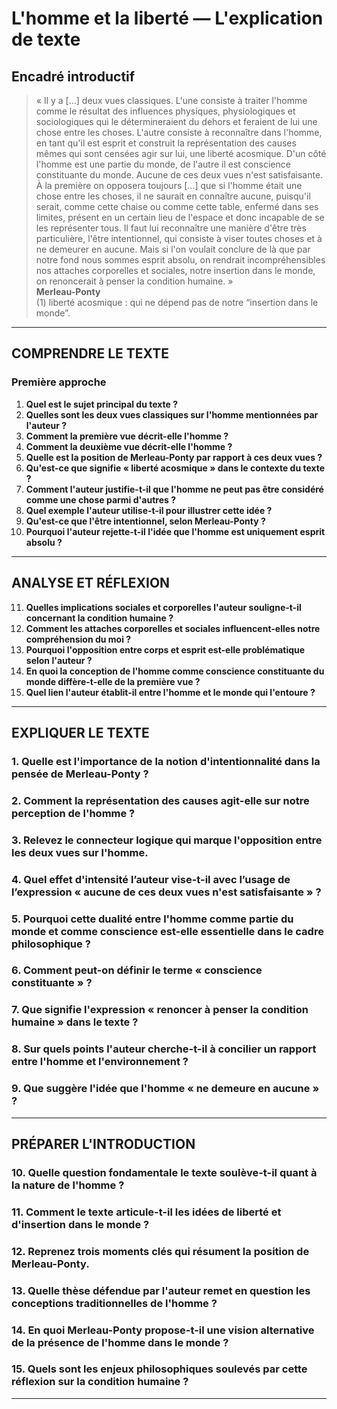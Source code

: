 # L'homme et la liberté — L'explication de texte

## Encadré introductif

> « Il y a […] deux vues classiques. L'une consiste à traiter l'homme comme le résultat des influences physiques, physiologiques et sociologiques qui le détermineraient du dehors et feraient de lui une chose entre les choses. L'autre consiste à reconnaître dans l'homme, en tant qu'il est esprit et construit la représentation des causes mêmes qui sont censées agir sur lui, une liberté acosmique. D'un côté l'homme est une partie du monde, de l'autre il est conscience constituante du monde. Aucune de ces deux vues n'est satisfaisante. À la première on opposera toujours […] que si l'homme était une chose entre les choses, il ne saurait en connaître aucune, puisqu'il serait, comme cette chaise ou comme cette table, enfermé dans ses limites, présent en un certain lieu de l'espace et donc incapable de se les représenter tous. Il faut lui reconnaître une manière d'être très particulière, l'être intentionnel, qui consiste à viser toutes choses et à ne demeurer en aucune. Mais si l'on voulait conclure de là que par notre fond nous sommes esprit absolu, on rendrait incompréhensibles nos attaches corporelles et sociales, notre insertion dans le monde, on renoncerait à penser la condition humaine. »  
> **Merleau-Ponty**  
> (1) liberté acosmique : qui ne dépend pas de notre “insertion dans le monde”.

---

## COMPRENDRE LE TEXTE

### Première approche

1. **Quel est le sujet principal du texte ?**  
2. **Quelles sont les deux vues classiques sur l'homme mentionnées par l'auteur ?**  
3. **Comment la première vue décrit-elle l'homme ?**  
4. **Comment la deuxième vue décrit-elle l'homme ?**  
5. **Quelle est la position de Merleau-Ponty par rapport à ces deux vues ?**  
6. **Qu'est-ce que signifie « liberté acosmique » dans le contexte du texte ?**  
7. **Comment l'auteur justifie-t-il que l'homme ne peut pas être considéré comme une chose parmi d'autres ?**  
8. **Quel exemple l'auteur utilise-t-il pour illustrer cette idée ?**  
9. **Qu'est-ce que l'être intentionnel, selon Merleau-Ponty ?**  
10. **Pourquoi l'auteur rejette-t-il l'idée que l'homme est uniquement esprit absolu ?**  

---

## ANALYSE ET RÉFLEXION

11. **Quelles implications sociales et corporelles l'auteur souligne-t-il concernant la condition humaine ?**  
12. **Comment les attaches corporelles et sociales influencent-elles notre compréhension du moi ?**  
13. **Pourquoi l'opposition entre corps et esprit est-elle problématique selon l'auteur ?**  
14. **En quoi la conception de l'homme comme conscience constituante du monde diffère-t-elle de la première vue ?**  
15. **Quel lien l'auteur établit-il entre l'homme et le monde qui l'entoure ?**  

---

## EXPLIQUER LE TEXTE

### 1. Quelle est l'importance de la notion d'intentionnalité dans la pensée de Merleau-Ponty ?  
### 2. Comment la représentation des causes agit-elle sur notre perception de l'homme ?  
### 3. Relevez le connecteur logique qui marque l'opposition entre les deux vues sur l'homme.  
### 4. Quel effet d'intensité l’auteur vise-t-il avec l’usage de l’expression « aucune de ces deux vues n'est satisfaisante » ?  

### 5. Pourquoi cette dualité entre l'homme comme partie du monde et comme conscience est-elle essentielle dans le cadre philosophique ?  
### 6. Comment peut-on définir le terme « conscience constituante » ?  
### 7. Que signifie l'expression « renoncer à penser la condition humaine » dans le texte ?  
### 8. Sur quels points l'auteur cherche-t-il à concilier un rapport entre l'homme et l'environnement ?  
### 9. Que suggère l'idée que l'homme « ne demeure en aucune » ?  

---

## PRÉPARER L'INTRODUCTION

### 10. Quelle question fondamentale le texte soulève-t-il quant à la nature de l'homme ?  
### 11. Comment le texte articule-t-il les idées de liberté et d'insertion dans le monde ?  
### 12. Reprenez trois moments clés qui résument la position de Merleau-Ponty.  
### 13. Quelle thèse défendue par l'auteur remet en question les conceptions traditionnelles de l'homme ?  

### 14. En quoi Merleau-Ponty propose-t-il une vision alternative de la présence de l'homme dans le monde ?  
### 15. Quels sont les enjeux philosophiques soulevés par cette réflexion sur la condition humaine ?  

---